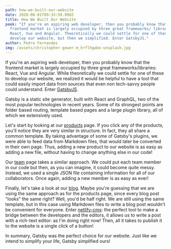 ```yaml
---
path: how-we-built-our-website
date: 2020-06-01T09:33:59.898Z
title: How We Built Our Website
peek: "If you're an aspiring web developer, then you probably know that the
  frontend market is largely occupied by three great frameworks/ libraries:
  React, Vue and Angular. Theoretically we could settle for one of these to
  develop our website, but then we simplified. Enter GatsbyJS."
author: Pedro Fernandes
img: /assets/christopher-gower-m_hrflhgabo-unsplash.jpg
---
```

If you're an aspiring web developer, then you probably know that the frontend market is largely occupied by three great frameworks/libraries: React, Vue and Angular. While theoretically we could settle for one of these to develop our website, we realized it would be helpful to have a tool that could easily import data from sources that even non tech-savvy people could understand. Enter [GatsbyJS](https://www.gatsbyjs.org/).

Gatsby is a static site generator, built with React and GraphQL, two of the most popular technologies in recent years. Some of its strongest points are folder based routing, template based pages and a large plugin library, all of which we extensively used.

Let's start by looking at our [products](https://simplify-lgp.tech/products/) page. If you click any of the products, you'll notice they are very similar in structure. In fact, they all share a common template. By taking advantage of some of Gatsby's plugins, we were able to feed data from Markdown files, that would later be converted in their own page. Thus, adding a new product to our website is as easy as adding a new file, without having to change anything else in our code!

Our [team](https://simplify-lgp.tech/team/) page takes a similar approach. We could put each team member in our code but then, as you can imagine, it could become quite messy. Instead, we used a single JSON file containing information for all of our collaborators. Once again, adding a new member is as easy as ever!

Finally, let's take a look at our [blog](https://simplify-lgp.tech/blog). Maybe you're guessing that we are using the same approach as for the products page, since every blog post "looks" the same right? Well, you'd be half right. We are still using the same template, but in this case using Markdown files to write a blog post wouldn't be convenient for everyone. Enter [netlify-cms](https://www.netlifycms.org/): the perfect tool to make a bridge between the developers and the editors, it allows us to write a post with a rich-text editor: as I'm doing right now! Then, all it takes to publish it to the website is a single click of a button!

In summary, Gatsby was the perfect choice for our website. Just like we intend to simplify your life, Gatsby simplified ours!